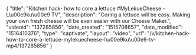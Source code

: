 {
    "title": "Kitchen hack- how to core a lettuce #MyLekueCheese - L\u00e9ku\u00e9 TV",
    "description": "Coring a lettuce will be easy. Making your own fresh cheese will be even easier with our Cheese Maker.",
    "videoid": "137285856",
    "date_created": "1515708657",
    "date_modified": "1516410376",
    "type": "captivate",
    "layout": "video",
    "url": "\/v\/kitchen-hack-how-to-core-a-lettuce-mylekuecheese-l\u00e9ku\u00e9-tv-mp4\/137285856"
}